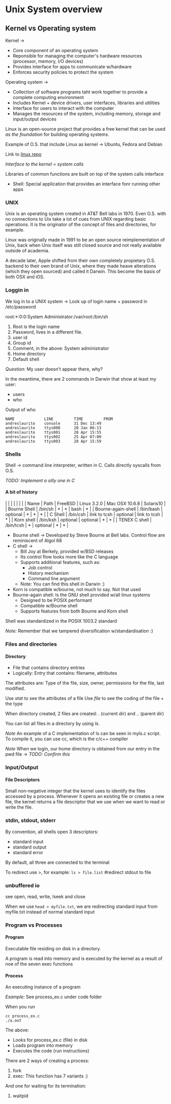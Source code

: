 # Unix System overview

## Kernel vs Operating system

Kernel -> 
- Core component of an operating system
- Reponsible for managing the computer's hardware resources (processor, memory, I/O devices)
- Provides interface for apps to communicate w/hardware
- Enforces security policies to protect the system

Operating system ->
- Collection of software programs taht work together to provide a complete computing environment
- Includes Kernel + device drivers, user interfaces, libraries and utilities
- Interface for users to interact with the computer
- Manages the resources of the system, including memory, storage and input/output devices

Linux is an open-source project that provides a free kernel that can be used *as the foundation*
for building operating systems.

Example of O.S. that include Linux as kernel -> Ubuntu, Fedora and Debian

Link to [linux repo](https://github.com/torvalds/linux)


*Interface to the kernel = system calls*

Libraries of common functions are built on top of the system calls interface

- Shell: Special application that provides an interface fonr running other apps


### UNIX

Unix is an operating system created in AT&T Bell labs in 1970. Even O.S. with no connections
to Uix take a lot of cues from UNIX regarding basic operations. It is the originator of 
the concept of files and directories, for example.

Linux was originally made in 1991 to be an open source reimplementation of Unix, back when 
Unix itself was still closed source and not really available outside of academia.

A decade later, Apple shifted from their own completely propietary O.S. backend to their 
own brand of Unix, where they made heave alterations (which they open sourced) and called it
Darwin. This become the basis of both OSX and iOS.

### Loggin in

We log in to a UNIX system -> Look up of login name + password in /etc/password

root:*:0:0:System Administrator:/var/root:/bin/sh

1. Root is the login name
2. Password, lives in a different file.
3. user id
4. Group id
5. Comment, in the above: System administrator
6. Home directory
7. Default shell

*Question:* My user doesn't appear there, why?

In the meantime, there are 2 commands in Darwin that show at least my user:

- users
- who

Output of who

```
NAME             LINE         TIME         FROM
andreslaurito    console      31 Dec 13:49 
andreslaurito    ttys000      20 Jan 06:13 
andreslaurito    ttys001      28 Apr 15:55 
andreslaurito    ttys002      25 Apr 07:00 
andreslaurito    ttys003      28 Apr 15:59 
```

### Shells

Shell -> command line interpreter, written in C. Calls directly syscalls from O.S. 

*TODO: Implement a silly one in C*

#### A bit of history

|                    |           |              |             |                |           |
| Name               | Path      | FreeBSD      | Linux 3.2.0 | Mac OSX 10.6.8 | Solaris10 |
| Bourne Shell       | /bin/sh   | *            | *           | bash           | *         |
| Bourne-again-shell | /bin/bash | optional     | *           | *              | *         |
| C Shell            | /bin/csh  | link to tcsh | optional    | link to tcsh   | *         |
| Korn shell         | /bin/ksh  | optional     | optional    | *              | *         |
| TENEX C shell      | /bin/tcsh | *            | optional    | *              | *         |


- Bourne shell -> Developed by Steve Bourne at Bell labs. Control flow are reminiscent of Algol 68
- C shell -> 
  - Bill Joy at Berkely, provided w/BSD releases
  - Its control flow looks more like the C language
  - Supports additional features, such as:
	- Job control
	- History mechanism
	- Command line argument
  - Note: You can find this shell in Darwin :)
- Korn is compatible w/bourne, not much to say. Not that used
- Bourne-again shell: Is the GNU shell provided w/all linux systems
	- Designed to be POSIX performant
	- Compatible w/Bourne shell
	- Supports features from both Bourne and Korn shell
	
Shell was standardized in the POSIX 1003.2 standard 

*Note:* Remember that we tampered diversification w/standardisation :)


### Files and directories

#### Directory

- File that contains directory entries
- Logically: Entry that contains: filename, attributes

The attributes are: Type of the file, size, owner, permissions for the file, last modified. 

Use *stat* to see the attributes of a file
Use *file* to see the coding of the file + the type

When directory created, 2 files are created: . (current dir) and .. (parent dir)


You can list all files in a directory by using *ls*. 

*Note* An example of a C implementation of ls can be seen in myls.c script. 
To compile it, you can use cc, which is the c/c++ compiler

*Note* When we login, our home directory is obtained from our entry in the pwd file -> *TODO: Confirm this*

### Input/Output

#### File Descriptors

Small non-negative integer that the kernel uses to identify the files accessed by a process.
Whenever it opens an existing file or creates a new file, the kernel returns a file
descriptor that we use  when we want to read or write the file.

### stdin, stdout, stderr

By convention, all shells open 3 descriptors:
- standard input 
- standard output
- standard error

By default, all three are connected to the terminal

To redirect use >, for example: `ls > file.list` #redirect stdout to file

### unbuffered io

see open, read, write, lseek and close

When we use `head < myfile.txt`, we are redirecting standard input from myfile.txt instead of 
normal standard input

### Program vs Processes

#### Program

Executable file residing on disk in a directory. 

A program is read into memory and is executed by the kernel 
as a result of noe of the seven exec functions

#### Process

An executing instance of a program

*Example:* See process_ex.c under code folder

When you run 

```
cc process_ex.c
./a.out
```
The above:
- Looks for process_ex.c (file) in disk
- Loads program into memory
- Executes the code (run instructions)

There are 2 ways of creating a process:
1. fork
2. exec: This function has 7 variants :)

And one for waiting for its termination:

1. waitpid

